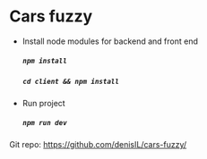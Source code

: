 # Cars fuzzy

- Install node modules for backend and front end
    ##### `npm install` 
    ##### `cd client && npm install`
    
- Run project
    ##### `npm run dev`
    
Git repo: https://github.com/denisIL/cars-fuzzy/
